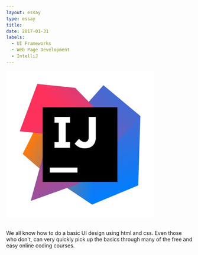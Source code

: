 ```yaml
---
layout: essay
type: essay
title: 
date: 2017-01-31
labels: 
  - UI Frameworks
  - Web Page Development
  - IntelliJ
---
```


<div class="ui tiny images">
	<img class="ui image" src="..//images/code-standards-intellij.jpg">
</div>

<h2>

</h2>

<div class="item">
We all know how to do a basic UI design using html and css. Even those who don't, can very
quickly pick up the basics through many of the free and easy online coding courses. 
</div>
